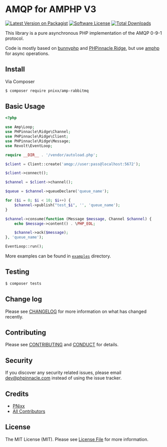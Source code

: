 # AMQP for AMPHP V3

[![Latest Version on Packagist][ico-version]][link-packagist]
[![Software License][ico-license]](LICENSE.md)
[![Total Downloads][ico-downloads]][link-downloads]

This library is a pure asynchronous PHP implementation of the AMQP 0-9-1 protocol.

Code is mostly based on [bunnyphp](https://github.com/jakubkulhan/bunny) and [PHPinnacle Ridge](https://github.com/phpinnacle/ridge), but use [amphp](https://amphp.org) for async operations.

## Install

Via Composer

```bash
$ composer require pnixx/amp-rabbitmq
```

## Basic Usage

```php
<?php

use Amp\Loop;
use PHPinnacle\Ridge\Channel;
use PHPinnacle\Ridge\Client;
use PHPinnacle\Ridge\Message;
use Revolt\EventLoop;

require __DIR__ . '/vendor/autoload.php';

$client = Client::create('amqp://user:pass@localhost:5672');

$client->connect();

$channel = $client->channel();

$queue = $channel->queueDeclare('queue_name');

for ($i = 0; $i < 10; $i++) {
    $channel->publish("test_$i", '', 'queue_name');
}

$channel->consume(function (Message $message, Channel $channel) {
    echo $message->content() . \PHP_EOL;

    $channel->ack($message);
}, 'queue_name');

EventLoop::run();

```

More examples can be found in [`examples`](examples) directory.

## Testing

```bash
$ composer tests
```

## Change log

Please see [CHANGELOG](.github/CHANGELOG.md) for more information on what has changed recently.

## Contributing

Please see [CONTRIBUTING](.github/CONTRIBUTING.md) and [CONDUCT](.github/CONDUCT.md) for details.

## Security

If you discover any security related issues, please email dev@phpinnacle.com instead of using the issue tracker.

## Credits

- [PNixx][link-author]
- [All Contributors][link-contributors]

## License

The MIT License (MIT). Please see [License File](LICENSE.md) for more information.

[ico-version]: https://img.shields.io/packagist/v/pnixx/amp-rabbitmq.svg?style=flat-square
[ico-license]: https://img.shields.io/badge/license-MIT-brightgreen.svg?style=flat-square
[ico-downloads]: https://img.shields.io/packagist/dt/pnixx/amp-rabbitmq.svg?style=flat-square

[link-packagist]: https://packagist.org/packages/pnixx/amp-rabbitmq
[link-downloads]: https://packagist.org/packages/pnixx/amp-rabbitmq
[link-author]: https://github.com/PNixx
[link-contributors]: ../../contributors
